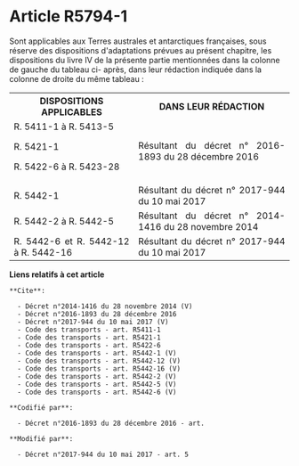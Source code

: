 # Article R5794-1

Sont applicables aux Terres australes et antarctiques françaises, sous réserve des dispositions d'adaptations prévues au
présent chapitre, les dispositions du livre IV de la présente partie mentionnées dans la colonne de gauche du tableau ci-
après, dans leur rédaction indiquée dans la colonne de droite du même tableau : 

<table>
  <tbody>
    <tr>
      <th>DISPOSITIONS APPLICABLES </th>
      <th>DANS LEUR RÉDACTION </th>
    </tr>
    <tr>
      <td align="justify">
R. 5411-1 à R. 5413-5 

R. 5421-1 

R. 5422-6 à R. 5423-28 
</td>
      <td align="justify">Résultant du décret n° 2016-1893 du 28 décembre 2016 
</td>
    </tr>
    <tr>
      <td align="justify">
R. 5442-1 
</td>
      <td align="justify">Résultant du décret n° 2017-944 du 10 mai 2017 </td>
    </tr>
    <tr>
      <td align="justify">
R. 5442-2 à R. 5442-5 
</td>
      <td align="justify">Résultant du décret n° 2014-1416 du 28 novembre 2014 </td>
    </tr>
    <tr>
      <td align="justify">
R. 5442-6 et R. 5442-12 à R. 5442-16
</td>
      <td align="justify">Résultant du décret n° 2017-944 du 10 mai 2017</td>
    </tr>
  </tbody>
</table>

**Liens relatifs à cet article**

	**Cite**:

	  - Décret n°2014-1416 du 28 novembre 2014 (V)
	  - Décret n°2016-1893 du 28 décembre 2016
	  - Décret n°2017-944 du 10 mai 2017 (V)
	  - Code des transports - art. R5411-1
	  - Code des transports - art. R5421-1
	  - Code des transports - art. R5422-6
	  - Code des transports - art. R5442-1 (V)
	  - Code des transports - art. R5442-12 (V)
	  - Code des transports - art. R5442-16 (V)
	  - Code des transports - art. R5442-2 (V)
	  - Code des transports - art. R5442-5 (V)
	  - Code des transports - art. R5442-6 (V)

	**Codifié par**:

	  - Décret n°2016-1893 du 28 décembre 2016 - art.

	**Modifié par**:

	  - Décret n°2017-944 du 10 mai 2017 - art. 5

